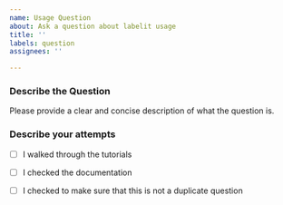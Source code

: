 ```yaml
---
name: Usage Question
about: Ask a question about labelit usage
title: ''
labels: question
assignees: ''

---
```


### Describe the Question
Please provide a clear and concise description of what the question is.

### Describe your attempts
- [ ] I walked through the tutorials
- [ ] I checked the documentation
- [ ] I checked to make sure that this is not a duplicate question



